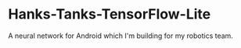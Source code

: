 # Hanks-Tanks-TensorFlow-Lite
A neural network for Android which I'm building for my robotics team.  
